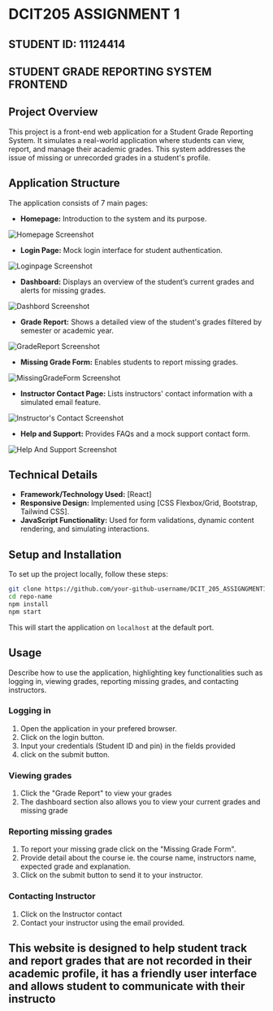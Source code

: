 
# DCIT205 ASSIGNMENT 1
## STUDENT ID: 11124414



## STUDENT GRADE REPORTING SYSTEM FRONTEND


## Project Overview

This project is a front-end web application for a Student Grade Reporting System. It simulates a real-world application where students can view, report, and manage their academic grades. This system addresses the issue of missing or unrecorded grades in a student's profile.

## Application Structure

The application consists of 7 main pages:

- **Homepage:** Introduction to the system and its purpose.

![Homepage Screenshot](assets/homepage.png)



- **Login Page:** Mock login interface for student authentication.

![Loginpage Screenshot](assets/loginpage.png)



- **Dashboard:** Displays an overview of the student’s current grades and alerts for missing grades.

![Dashbord Screenshot](assets/Dashboard.png)


- **Grade Report:** Shows a detailed view of the student's grades filtered by semester or academic year.

![GradeReport Screenshot](assets/GradeReport.png)



- **Missing Grade Form:** Enables students to report missing grades.

![MissingGradeForm Screenshot](assets/MissingGradeForm.png)



- **Instructor Contact Page:** Lists instructors' contact information with a simulated email feature.

![Instructor's Contact Screenshot](assets/InstructorContact.png)



- **Help and Support:** Provides FAQs and a mock support contact form.

![Help And Support Screenshot](assets/HelpAndSupport.png)




## Technical Details

- **Framework/Technology Used:** [React]
- **Responsive Design:** Implemented using [CSS Flexbox/Grid, Bootstrap, Tailwind CSS].
- **JavaScript Functionality:** Used for form validations, dynamic content rendering, and simulating interactions.

## Setup and Installation

To set up the project locally, follow these steps:

```bash
git clone https://github.com/your-github-username/DCIT_205_ASSIGNGMENT1.git
cd repo-name
npm install
npm start
```

This will start the application on `localhost` at the default port.

## Usage

Describe how to use the application, highlighting key functionalities such as logging in, viewing grades, reporting missing grades, and contacting instructors.

### Logging in
1. Open the application in your prefered browser.
2. Click on the login button.
3. Input your credentials (Student ID and pin) in the fields provided
4. click on the submit button.


### Viewing grades
1. Click the "Grade Report" to view your grades 
2. The dashboard section also allows you to view your current grades and missing grade



###  Reporting missing grades
1. To report your missing grade click on the "Missing Grade Form".
2. Provide detail about the course ie. the course name, instructors name, expected grade and explanation.
3. Click on the submit button to send it to your instructor.

### Contacting Instructor
1. Click on the Instructor contact 
2. Contact your instructor using the email provided.

## This website is designed to help student track and report grades that are not recorded in their academic profile, it has a friendly user interface and allows student to communicate with their instructo









